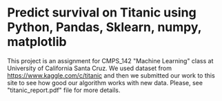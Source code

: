 # Predict survival on Titanic using Python, Pandas, Sklearn, numpy, matplotlib
This project is an assignment for CMPS_142 "Machine Learning" class at University of California Santa Cruz.
We used dataset from https://www.kaggle.com/c/titanic and then we submitted our work to this site to see how good our algorithm works with new data.
Please, see "titanic_report.pdf" file for more details.
